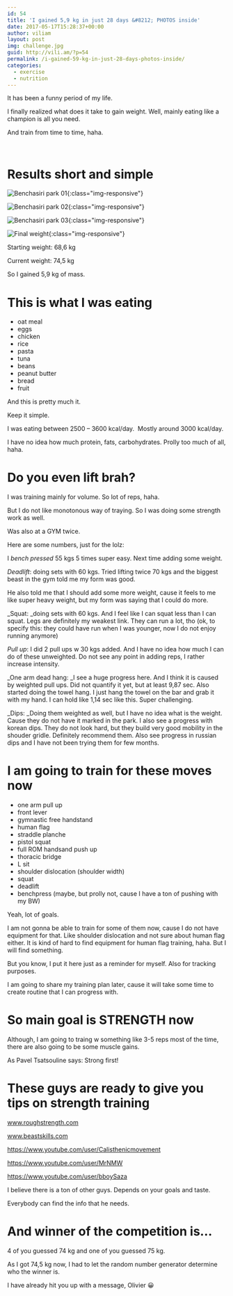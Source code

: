 ```yaml
---
id: 54
title: 'I gained 5,9 kg in just 28 days &#8212; PHOTOS inside'
date: 2017-05-17T15:28:37+00:00
author: viliam
layout: post
img: challenge.jpg
guid: http://vili.am/?p=54
permalink: /i-gained-59-kg-in-just-28-days-photos-inside/
categories:
  - exercise
  - nutrition
---
```


It has been a funny period of my life.
  
I finally realized what does it take to gain weight. Well, mainly eating like a champion is all you need.

And train from time to time, haha.

&nbsp;

# Results short and simple

![Benchasiri park 01](/images/2017/05/benchasiri01-final.jpg){:class="img-responsive"}

![Benchasiri park 02](/images/2017/05/benchasiri02-final.jpg){:class="img-responsive"}

![Benchasiri park 03](/images/2017/05/benchasiri03-final.jpg){:class="img-responsive"}

![Final weight](/images/2017/05/weight-final.jpg){:class="img-responsive"}

Starting weight: 68,6 kg

Current weight: 74,5 kg

So I gained 5,9 kg of mass.

# This is what I was eating

  * oat meal
  * eggs
  * chicken
  * rice
  * pasta
  * tuna
  * beans
  * peanut butter
  * bread
  * fruit

And this is pretty much it.

Keep it simple.

I was eating between 2500 &#8211; 3600 kcal/day.  Mostly around 3000 kcal/day.

I have no idea how much protein, fats, carbohydrates. Prolly too much of all, haha.

# Do you even lift brah?

I was training mainly for volume. So lot of reps, haha.

But I do not like monotonous way of traying. So I was doing some strength work as well.

Was also at a GYM twice.

Here are some numbers, just for the lolz:

I _bench pressed_ 55 kgs 5 times super easy. Next time adding some weight.

_Deadlift_: doing sets with 60 kgs. Tried lifting twice 70 kgs and the biggest beast in the gym told me my form was good.
  
He also told me that I should add some more weight, cause it feels to me like super heavy weight, but my form was saying that I could do more.

_Squat: _doing sets with 60 kgs. And I feel like I can squat less than I can squat. Legs are definitely my weakest link. They can run a lot, tho (ok, to specify this: they could have run when I was younger, now I do not enjoy running anymore)

_Pull up_: I did 2 pull ups w 30 kgs added. And I have no idea how much I can do of these unweighted. Do not see any point in adding reps, I rather increase intensity.

_One arm dead hang: _I see a huge progress here. And I think it is caused by weighted pull ups. Did not quantify it yet, but at least 9,87 sec. Also started doing the towel hang. I just hang the towel on the bar and grab it with my hand. I can hold like 1,14 sec like this. Super challenging.

_Dips: _Doing them weighted as well, but I have no idea what is the weight. Cause they do not have it marked in the park. I also see a progress with korean dips. They do not look hard, but they build very good mobility in the shouder gridle. Definitely recommend them. Also see progress in russian dips and I have not been trying them for few months.

# I am going to train for these moves now

  * one arm pull up
  * front lever
  * gymnastic free handstand
  * human flag
  * straddle planche
  * pistol squat
  * full ROM handsand push up
  * thoracic bridge
  * L sit
  * shoulder dislocation (shoulder width)
  * squat
  * deadlift
  * benchpress (maybe, but prolly not, cause I have a ton of pushing with my BW)

Yeah, lot of goals.

I am not gonna be able to train for some of them now, cause I do not have equipment for that. Like shoulder dislocation and not sure about human flag either. It is kind of hard to find equipment for human flag training, haha. But I will find something.

But you know, I put it here just as a reminder for myself. Also for tracking purposes.

I am going to share my training plan later, cause it will take some time to create routine that I can progress with.

# So main goal is STRENGTH now

Although, I am going to traing w something like 3-5 reps most of the time, there are also going to be some muscle gains.

As Pavel Tsatsouline says: Strong first!

# These guys are ready to give you tips on strength training

www.roughstrength.com

www.beastskills.com

https://www.youtube.com/user/Calisthenicmovement

https://www.youtube.com/user/MrNMW

https://www.youtube.com/user/bboySaza

I believe there is a ton of other guys. Depends on your goals and taste.
  
Everybody can find the info that he needs.

# And winner of the competition is&#8230;



4 of you guessed 74 kg and one of you guessed 75 kg.

As I got 74,5 kg now, I had to let the random number generator determine who the winner is.

I have already hit you up with a message, Olivier 😀

&nbsp;

&nbsp;

